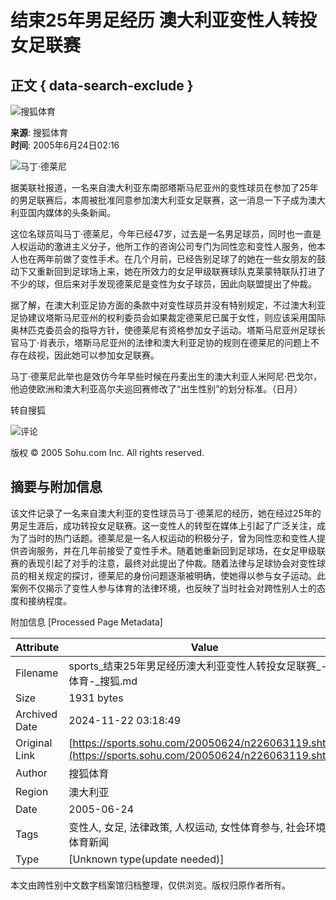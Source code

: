 # 结束25年男足经历 澳大利亚变性人转投女足联赛

## 正文 { data-search-exclude }


![搜狐体育](https://images.sohu.com/uiue/sohu_logo/2005/sport_logo2.gif)

**来源**: 搜狐体育  
**时间**: 2005年6月24日02:16  

![马丁·德莱尼](https://photo.sohu.com/2004/03/02/36/Img219263609.jpg)

据美联社报道，一名来自澳大利亚东南部塔斯马尼亚州的变性球员在参加了25年的男足联赛后，本周被批准同意参加澳大利亚女足联赛，这一消息一下子成为澳大利亚国内媒体的头条新闻。

这位名球员叫马丁·德莱尼，今年已经47岁，过去是一名男足球员，同时也一直是人权运动的激进主义分子，他所工作的咨询公司专门为同性恋和变性人服务，他本人也在两年前做了变性手术。在几个月前，已经告别足球了的她在一些女朋友的鼓动下又重新回到足球场上来，她在所效力的女足甲级联赛球队克莱蒙特联队打进了不少的球，但后来对手发现德莱尼是变性为女子球员，因此向联盟提出了仲裁。

据了解，在澳大利亚足协方面的条款中对变性球员并没有特别规定，不过澳大利亚足协建议塔斯马尼亚州的权利委员会如果裁定德莱尼已属于女性，则应该采用国际奥林匹克委员会的指导方针，使德莱尼有资格参加女子运动。塔斯马尼亚州足球长官马丁·肖表示，塔斯马尼亚州的法律和澳大利亚足协的规则在德莱尼的问题上不存在歧视，因此她可以参加女足联赛。

马丁·德莱尼此举也是效仿今年早些时候在丹麦出生的澳大利亚人米阿尼·巴戈尔，他迫使欧洲和澳大利亚高尔夫巡回赛修改了“出生性别”的划分标准。（日月）

转自搜狐

![评论](https://images.sohu.com/cs/sms/ad/wenzhangyetuiguang/050728/images/wl_mmssp_46.gif)

版权 © 2005 Sohu.com Inc. All rights reserved.

## 摘要与附加信息

<!-- tcd_abstract -->
该文件记录了一名来自澳大利亚的变性球员马丁·德莱尼的经历，她在经过25年的男足生涯后，成功转投女足联赛。这一变性人的转型在媒体上引起了广泛关注，成为了当时的热门话题。德莱尼是一名人权运动的积极分子，曾为同性恋和变性人提供咨询服务，并在几年前接受了变性手术。随着她重新回到足球场，在女足甲级联赛的表现引起了对手的注意，最终对此提出了仲裁。随着法律与足球协会对变性球员的相关规定的探讨，德莱尼的身份问题逐渐被明确，使她得以参与女子运动。此案例不仅揭示了变性人参与体育的法律环境，也反映了当时社会对跨性别人士的态度和接纳程度。
<!-- tcd_abstract_end -->

附加信息 [Processed Page Metadata]

| Attribute       | Value                                  |
|-----------------|----------------------------------------|
| Filename        | sports_结束25年男足经历澳大利亚变性人转投女足联赛_-_体育-_搜狐.md                             |
| Size            | 1931 bytes                           |
| Archived Date   | 2024-11-22 03:18:49                             |
| Original Link   | [https://sports.sohu.com/20050624/n226063119.shtml](https://sports.sohu.com/20050624/n226063119.shtml)                       |
| Author          | 搜狐体育                               |
| Region          | 澳大利亚                               |
| Date            | 2005-06-24                                 |
| Tags            | 变性人, 女足, 法律政策, 人权运动, 女性体育参与, 社会环境, 体育新闻                                 |
| Type            | [Unknown type(update needed)]                                 |
<!-- tcd_table_end -->

本文由跨性别中文数字档案馆归档整理，仅供浏览。版权归原作者所有。
